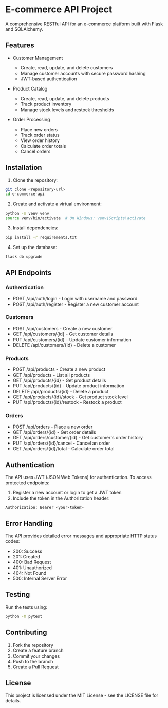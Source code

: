 # E-commerce API Project

A comprehensive RESTful API for an e-commerce platform built with Flask and SQLAlchemy.

## Features

- Customer Management
  - Create, read, update, and delete customers
  - Manage customer accounts with secure password hashing
  - JWT-based authentication

- Product Catalog
  - Create, read, update, and delete products
  - Track product inventory
  - Manage stock levels and restock thresholds

- Order Processing
  - Place new orders
  - Track order status
  - View order history
  - Calculate order totals
  - Cancel orders

## Installation

1. Clone the repository:
```bash
git clone <repository-url>
cd e-commerce-api
```

2. Create and activate a virtual environment:
```bash
python -m venv venv
source venv/bin/activate  # On Windows: venv\Scripts\activate
```

3. Install dependencies:
```bash
pip install -r requirements.txt
```

4. Set up the database:
```bash
flask db upgrade
```

## API Endpoints

### Authentication
- POST /api/auth/login - Login with username and password
- POST /api/auth/register - Register a new customer account

### Customers
- POST /api/customers - Create a new customer
- GET /api/customers/{id} - Get customer details
- PUT /api/customers/{id} - Update customer information
- DELETE /api/customers/{id} - Delete a customer

### Products
- POST /api/products - Create a new product
- GET /api/products - List all products
- GET /api/products/{id} - Get product details
- PUT /api/products/{id} - Update product information
- DELETE /api/products/{id} - Delete a product
- GET /api/products/{id}/stock - Get product stock level
- PUT /api/products/{id}/restock - Restock a product

### Orders
- POST /api/orders - Place a new order
- GET /api/orders/{id} - Get order details
- GET /api/orders/customer/{id} - Get customer's order history
- PUT /api/orders/{id}/cancel - Cancel an order
- GET /api/orders/{id}/total - Calculate order total

## Authentication

The API uses JWT (JSON Web Tokens) for authentication. To access protected endpoints:

1. Register a new account or login to get a JWT token
2. Include the token in the Authorization header:
```
Authorization: Bearer <your-token>
```

## Error Handling

The API provides detailed error messages and appropriate HTTP status codes:

- 200: Success
- 201: Created
- 400: Bad Request
- 401: Unauthorized
- 404: Not Found
- 500: Internal Server Error

## Testing

Run the tests using:
```bash
python -m pytest
```

## Contributing

1. Fork the repository
2. Create a feature branch
3. Commit your changes
4. Push to the branch
5. Create a Pull Request

## License

This project is licensed under the MIT License - see the LICENSE file for details.
